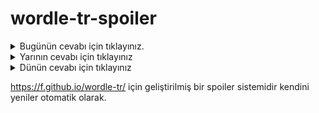 # wordle-tr-spoiler

<details>
  <summary>Bugünün cevabı için tıklayınız.</summary>
  <br>
    <b> endam </b>
</details>

<details>
  <summary>Yarının cevabı için tıklayınız</summary>
  <br>
   <b> evlat </b>
</details>

<details>
  <summary>Dünün cevabı için tıklayınız </summary>
  <br>
  <b> rögar </b>
</details>

https://f.github.io/wordle-tr/ için geliştirilmiş bir spoiler sistemidir kendini yeniler otomatik olarak.

